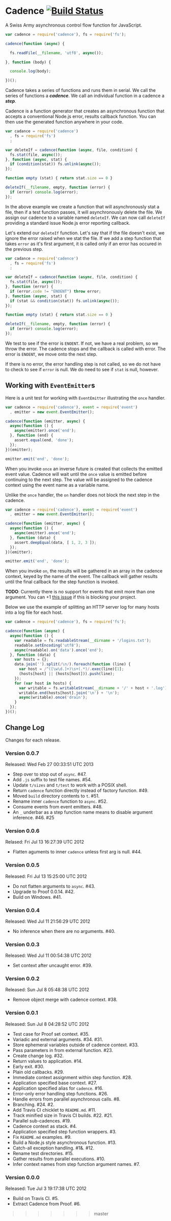 # Cadence [![Build Status](https://secure.travis-ci.org/bigeasy/cadence.png?branch=master)](http://travis-ci.org/bigeasy/cadence)

A Swiss Army asynchronous control flow function for JavaScript.

```javascript
var cadence = require('cadence'), fs = require('fs');

cadence(function (async) {

  fs.readFile(__filename, 'utf8', async());

}, function (body) {

  console.log(body);

})();
```

Cadence takes a series of functions and runs them in serial. We call the series
of functions a ***cadence***. We call an individual function in a cadence a
***step***.

Cadence is a function generator that creates an asynchronous function that
accepts a conventional Node.js error, results callback function. You can then
use the generated function anywhere in your code.

```javascript
var cadance = require('cadence')
  , fs = require('fs')
  ;

var deleteIf = cadence(function (async, file, condition) {
  fs.stat(file, async());
}, function (async, stat) {
  if (condition(stat)) fs.unlink(async());
});

function empty (stat) { return stat.size == 0 }

deleteIf(__filename, empty, function (error) {
  if (error) console.log(error);
});
```

In the above example we create a function that will asynchronously stat a file,
then if a test function passes, it will asynchronously delete the file. We
assign our cadence to a variable named `deleteIf`. We can now call `deleteIf`
providing a standard issue Node.js error reporting callback.

Let's extend our `deleteIf` function. Let's say that if the file doesn't exist,
we ignore the error raised when we stat the file. If we add a step function that
takes `error` as it's first argument, it is called only if an error has occured
in the previous step.

```javascript
var cadance = require('cadence')
  , fs = require('fs')
  ;

var deleteIf = cadence(function (async, file, condition) {
  fs.stat(file, async());
}, function (error) {
  if (error.code != "ENOENT") throw error;
}, function (async, stat) {
  if (stat && condition(stat)) fs.unlink(async());
});

function empty (stat) { return stat.size == 0 }

deleteIf(__filename, empty, function (error) {
  if (error) console.log(error);
});
```

We test to see if the error is `ENOENT`. If not, we have a real problem, so we
throw the error. The cadence stops and the callback is called with error. The
error is `ENOENT`, we move onto the next step.

If there is no error, the error handling step is not called, so we do not have
to check to see if `error` is null. We do need to see if `stat` is null,
however.

## Working with `EventEmitter`s

Here is a unit test for working with `EventEmitter` illustrating the
`once` handler.

```javascript
var cadence = require('cadence'), event = require('event')
  , emitter = new event.EventEmitter();

cadence(function (emitter, async) {
  async(function () {
    async(emitter).once('end');
  }, function (end) {
    assert.equal(end, 'done'); 
  });
})(emitter);

emitter.emit('end', 'done');
```

When you invoke `once` an inverse future is created that collects the
emitted event value. Cadence will wait until the `once` value is emitted
before continuing to the next step. The value will be assigned to the
cadence context using the event name as a variable name.

Unlike the `once` handler, the `on` handler does not block the next step
in the cadence.

```javascript
var cadence = require('cadence'), event = require('event')
  , emitter = new event.EventEmitter();

cadence(function (emitter, async) {
  async(function () {
    async(emitter).once('end');
  }, function (data) {
    assert.deepEqual(data, [ 1, 2, 3 ]); 
  });
})(emitter);

emitter.emit('end', 'done');
```

When you invoke `on`, the results will be gathered in an array in the
cadence context, keyed by the name of the event. The callback will
gather results until the final callback for the step function is
invoked.

**TODO**: Currently there is no support for events that emit more than
one argument. You can +1 [this
issue](https://github.com/bigeasy/cadence/issues/50) if this is blocking
your project.

Below we use the example of splitting an HTTP server log for many hosts
into a log file for each host.

```javascript
var cadence = require('cadence'), fs = require('fs');

cadence(function (async) {
  async(function () {
    var readable = fs.readableStream(__dirname + '/logins.txt');
    readable.setEncoding('utf8');
    async(readable).on('data').once('end');
  }, function (data) {
    var hosts = {};
    data.join('').split(/\n/).foreach(function (line) {
      var host = /^([\w\d.]+)\s+(.*)/.exec(line)[1];
      (hosts[host] || (hosts[host])).push(line);
    });
    for (var host in hosts) {
      var writable = fs.writableStream(__dirname + '/' + host + '.log');
      writable.end(hosts[host].join('\n') + '\n');
      async(writable).once('drain');
    }
  });
})();
```

## Change Log

Changes for each release.

### Version 0.0.7

Released: Wed Feb 27 00:33:51 UTC 2013

 * Step over to stop out of `async`. #47.
 * Add `.js` suffix to test file names. #54.
 * Update `t/sizes` and `t/test` to work with a POSIX shell.
 * Return `cadence` function directly instead of factory function. #49.
 * Moved `build` directory contents to `t`. #51.
 * Rename inner `cadence` function to `async`. #52.
 * Consume events from event emitters. #48.
 * An `_` underbar as a step function name means to disable argument inference.
   #46. #25

### Version 0.0.6

Relased: Fri Jul 13 16:27:39 UTC 2012

 * Flatten aguments to inner `cadence` unless first arg is null. #44.

### Version 0.0.5

Released: Fri Jul 13 15:25:00 UTC 2012

 * Do not flatten arguments to `async`. #43.
 * Upgrade to Proof 0.0.14. #42.
 * Build on Windows. #41.

### Version 0.0.4

Released: Wed Jul 11 21:56:29 UTC 2012

 * No inference when there are no arguments. #40.

### Version 0.0.3

Released: Wed Jul 11 00:54:38 UTC 2012

 * Set context after uncaught error. #39.

### Version 0.0.2

Released: Sun Jul  8 05:48:38 UTC 2012

 * Remove object merge with cadence context. #38.

### Version 0.0.1

Released: Sun Jul  8 04:28:52 UTC 2012

 * Test case for Proof set context. #35.
 * Variadic and external arguments. #34. #31.
 * Store ephemeral variables outside of cadence context. #33.
 * Pass parameters in from external function. #23.
 * Create change log. #32.
 * Return values to application. #14.
 * Early exit. #30.
 * Plain old callbacks. #29.
 * Immediate context assignment within step function. #28. 
 * Application specified base context. #27.
 * Application specified alias for `cadence`. #16.
 * Error-only error handling step functions. #26.
 * Handle errors from parallel asynchronous calls. #8.
 * Branching. #24. #2.
 * Add Travis CI chicklet to `README.md`. #11.
 * Track minified size in Travis CI builds. #22. #21.
 * Parallel sub-cadences. #19.
 * Cadence context as stack. #4.
 * Application specified step function wrappers. #3.
 * Fix `README.md` examples. #9.
 * Build a Node.js style asynchronous function. #13.
 * Catch-all exception handling. #1&. #12.
 * Rename test directories. #15.
 * Gather results from parallel executions. #10.
 * Infer context names from step function argument names. #7.

### Version 0.0.0

Released: Tue Jul  3 19:17:38 UTC 2012

 * Build on Travis CI. #5.
 * Extract Cadence from Proof. #6.
>>>>>>> master
